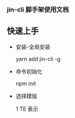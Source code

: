 ### jin-cli 脚手架使用文档

## 快速上手

- 安装-全局安装

  yarn add jin-cli -g

- 命令初始化

  npm init

- 选择模版

  1 TE 表示
